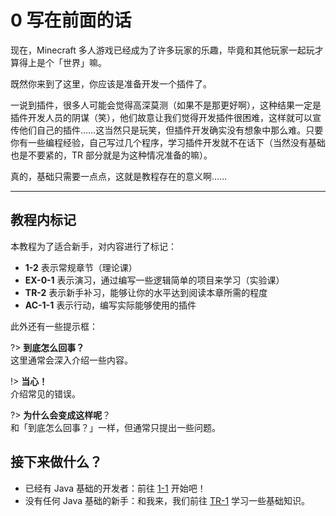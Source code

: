 # 0 写在前面的话

现在，Minecraft 多人游戏已经成为了许多玩家的乐趣，毕竟和其他玩家一起玩才算得上是个「世界」嘛。

既然你来到了这里，你应该是准备开发一个插件了。

一说到插件，很多人可能会觉得高深莫测（如果不是那更好啊），这种结果一定是插件开发人员的阴谋（笑），他们故意让我们觉得开发插件很困难，这样就可以宣传他们自己的插件……这当然只是玩笑，但插件开发确实没有想象中那么难。只要你有一些编程经验，自己写过几个程序，学习插件开发就不在话下（当然没有基础也是不要紧的，TR 部分就是为这种情况准备的嘛）。

真的，基础只需要一点点，这就是教程存在的意义啊……

---

## 教程内标记

本教程为了适合新手，对内容进行了标记：

- **1-2** 表示常规章节（理论课）
- **EX-0-1** 表示演习，通过编写一些逻辑简单的项目来学习（实验课）
- **TR-2** 表示新手补习，能够让你的水平达到阅读本章所需的程度
- **AC-1-1** 表示行动，编写实际能够使用的插件

此外还有一些提示框：

?> **到底怎么回事？**<br/>这里通常会深入介绍一些内容。

!> **当心！**<br/>介绍常见的错误。

?> **为什么会变成这样呢**？<br/>和「到底怎么回事？」一样，但通常只提出一些问题。

## 接下来做什么？

- 已经有 Java 基础的开发者：前往 [1-1](1-1.md) 开始吧！
- 没有任何 Java 基础的新手：和我来，我们前往 [TR-1](TR-1.md) 学习一些基础知识。
